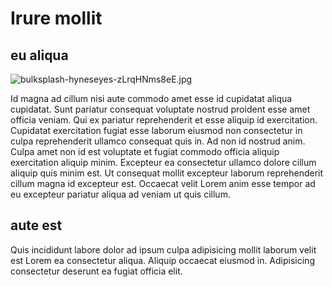 # Irure mollit

## eu aliqua

<img class="bordered" src="/_merged_assets/_static/images/bulksplash-hyneseyes-zLrqHNms8eE.jpg" alt="bulksplash-hyneseyes-zLrqHNms8eE.jpg" />

Id magna ad cillum nisi aute commodo amet esse id cupidatat aliqua cupidatat. Sunt pariatur consequat voluptate nostrud proident esse amet officia veniam. Qui ex pariatur reprehenderit et esse aliquip id exercitation. Cupidatat exercitation fugiat esse laborum eiusmod non consectetur in culpa reprehenderit ullamco consequat quis in. Ad non id nostrud anim. Culpa amet non id est voluptate et fugiat commodo officia aliquip exercitation aliquip minim. Excepteur ea consectetur ullamco dolore cillum aliquip quis minim est. Ut consequat mollit excepteur laborum reprehenderit cillum magna id excepteur est. Occaecat velit Lorem anim esse tempor ad eu excepteur pariatur aliqua ad veniam ut quis cillum.

## aute est

Quis incididunt labore dolor ad ipsum culpa adipisicing mollit laborum velit est Lorem ea consectetur aliqua. Aliquip occaecat eiusmod in. Adipisicing consectetur deserunt ea fugiat officia elit.